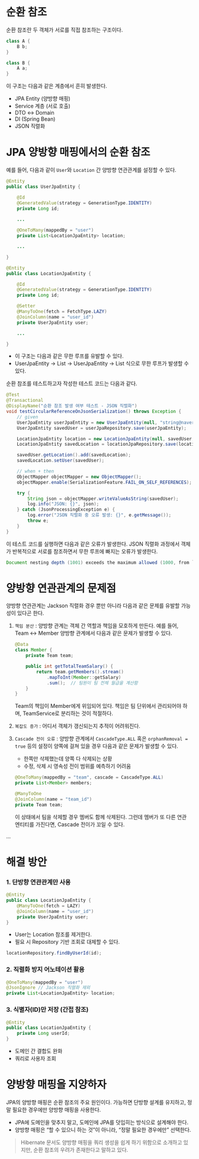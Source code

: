 # 순환 참조

순환 참조란 두 객체가 서로를 직접 참조하는 구조이다.

```java
class A {
    B b;
}

class B {
    A a;
}
```

이 구조는 다음과 같은 계층에서 흔히 발생한다.

- JPA Entity (양방향 매핑)
- Service 계층 (서로 호출)
- DTO ↔ Domain
- DI (Spring Bean)
- JSON 직렬화

# JPA 양방향 매핑에서의 순환 참조

예를 들어, 다음과 같이 `User`와 `Location` 간 양방향 연관관계를 설정할 수 있다.

```java
@Entity
public class UserJpaEntity {

	@Id
	@GeneratedValue(strategy = GenerationType.IDENTITY)
	private Long id;

	...
	
	@OneToMany(mappedBy = "user")
	private List<LocationJpaEntity> location;

	...

}
```

```java
@Entity
public class LocationJpaEntity {

	@Id
	@GeneratedValue(strategy = GenerationType.IDENTITY)
	private Long id;

	@Setter
	@ManyToOne(fetch = FetchType.LAZY)
	@JoinColumn(name = "user_id")
	private UserJpaEntity user;

	...

}
```

- 이 구조는 다음과 같은 무한 루프를 유발할 수 있다.
- UserJpaEntity → List<LocationJpaEntity> → UserJpaEntity → List<LocationJpaEntity> 식으로 무한 루프가 발생할 수 있다.

순환 참조를 테스트하고자 작성한 테스트 코드는 다음과 같다.

```java
@Test
@Transactional
@DisplayName("순환 참조 발생 여부 테스트 - JSON 직렬화")
void testCircularReferenceOnJsonSerialization() throws Exception {
    // given
    UserJpaEntity userJpaEntity = new UserJpaEntity(null, "string@naver.com", "string1!", new ArrayList<>());
    UserJpaEntity savedUser = userJpaRepository.save(userJpaEntity);

    LocationJpaEntity location = new LocationJpaEntity(null, savedUser, "서울", 0, 0, true);
    LocationJpaEntity savedLocation = locationJpaRepository.save(location);

    savedUser.getLocation().add(savedLocation);
    savedLocation.setUser(savedUser);

    // when + then
    ObjectMapper objectMapper = new ObjectMapper();
    objectMapper.enable(SerializationFeature.FAIL_ON_SELF_REFERENCES); // 순환 감지 활성화

    try {
        String json = objectMapper.writeValueAsString(savedUser);
        log.info("JSON: {}", json);
    } catch (JsonProcessingException e) {
        log.error("JSON 직렬화 중 오류 발생: {}", e.getMessage());
        throw e;
    }
}
```

이 테스트 코드를 실행하면 다음과 같은 오류가 발생한다. JSON 직렬화 과정에서 객체가 반복적으로 서로를 참조하면서 무한 루프에 빠지는 오류가 발생한다.

```java
Document nesting depth (1001) exceeds the maximum allowed (1000, from `StreamWriteConstraints.getMaxNestingDepth()`) (through reference chain: com.cotato.backend.domain.user.persistence.jpa.entity.UserJpaEntity["location"]->org.hibernate.collection.spi.PersistentBag[0]->com.cotato.backend.domain.location.persistence.jpa.entity.LocationJpaEntity["user"]->com.cotato.backend.domain.user.persistence.jpa.entity.UserJpaEntity["location"]->org.hibern
```

# 양방향 연관관계의 문제점

양방향 연관관계는 Jackson 직렬화 경우 뿐만 아니라 다음과 같은 문제를 유발할 가능성이 있다곤 한다.

1. `책임 분산` : 양방향 관계는 객체 간 역할과 책임을 모호하게 만든다. 예를 들어, Team ↔ Member 양방향 관계에서 다음과 같은 문제가 발생할 수 있다.
    
    ```java
    @Data
    class Member {
        private Team team;
    
        public int getTotalTeamSalary() {
            return team.getMembers().stream()
                .mapToInt(Member::getSalary)
                .sum();  // 팀원이 팀 전체 월급을 계산함
        }
    }
    ```
    
    Team의 책임이 Member에게 위임되어 있다.  책임은 팀 단위에서 관리되어야 하며, TeamService로 분리하는 것이 적절하다.
    
2. `복잡도 증가` : 어디서 객체가 갱신되는지 추적이 어려워진다.
3. `Cascade 전이 오류` : 양방향 관계에서 `CascadeType.ALL` 혹은 `orphanRemoval = true` 등의 설정이 양쪽에 걸쳐 있을 경우 다음과 같은 문제가 발생할 수 있다.
    - 한쪽만 삭제했는데 양쪽 다 삭제되는 상황
    - 수정, 삭제 시 영속성 전이 범위를 예측하기 어려움
    
    ```java
    @OneToMany(mappedBy = "team", cascade = CascadeType.ALL)
    private List<Member> members;
    
    @ManyToOne
    @JoinColumn(name = "team_id")
    private Team team;
    ```
    
    이 상태에서 팀을 삭제할 경우 멤버도 함께 삭제된다. 그런데 멤버가 또 다른 연관 엔티티를 가진다면, Cascade 전이가 꼬일 수 있다.
    

…

# 해결 방안

### 1. **단방향 연관관계만 사용**

```java
@Entity
public class LocationJpaEntity {
    @ManyToOne(fetch = LAZY)
    @JoinColumn(name = "user_id")
    private UserJpaEntity user;
}
```

- User는 Location 참조를 제거한다.
- 필요 시 Repository 기반 조회로 대체할 수 있다.

```java
locationRepository.findByUserId(id);
```

### **2. 직렬화 방지 어노테이션 활용**

```java
@OneToMany(mappedBy = "user")
@JsonIgnore // Jackson 직렬화 제외
private List<LocationJpaEntity> location;
```

### 3. **식별자(ID)만 저장 (간접 참조)**

```java
@Entity
public class LocationJpaEntity {
    private Long userId;
}
```

- 도메인 간 결합도 완화
- 쿼리로 사용자 조회

# 양방향 매핑을 지양하자

JPA의 양방향 매핑은 순환 참조의 주요 원인이다. 가능하면 단방향 설계를 유지하고, 정말 필요한 경우에만 양방향 매핑을 사용한다.

- JPA에 도메인을 맞추지 말고, 도메인에 JPA를 덧입히는 방식으로 설계해야 한다.
- 양방향 매핑은 “할 수 있으니 하는 것”이 아니라, “정말 필요한 경우에만” 선택한다.

> Hibernate 문서도 양방향 매핑을 쿼리 생성을 쉽게 하기 위함으로 소개하고 있지만, 순환 참조의 우려가 존재한다고  말하고 있다.
>
